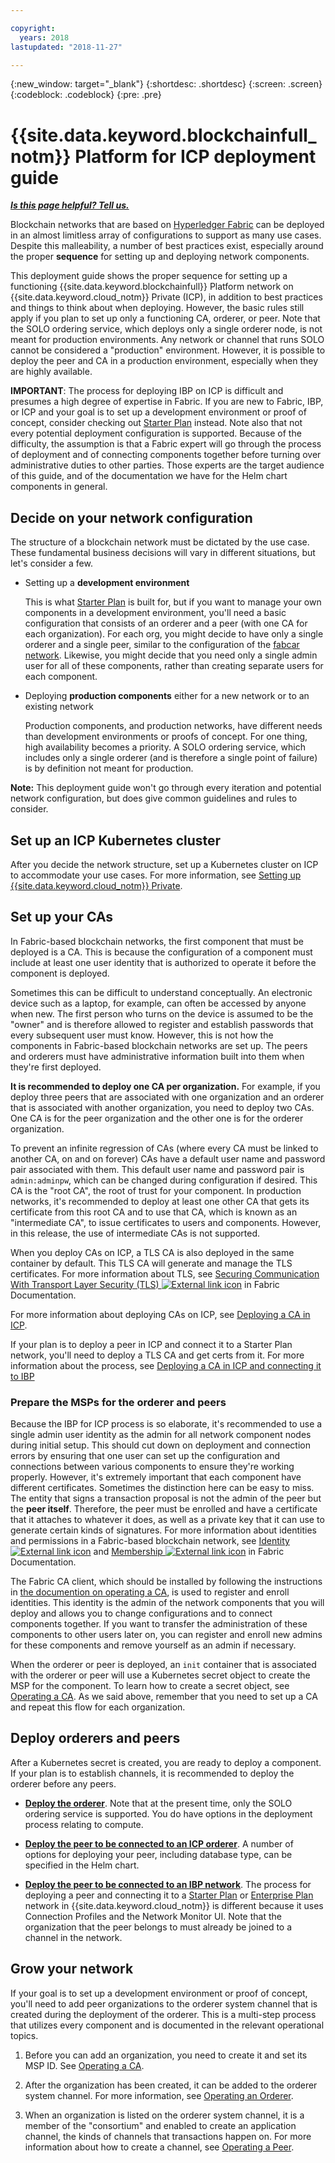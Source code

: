 ```yaml
---

copyright:
  years: 2018
lastupdated: "2018-11-27"

---
```


{:new_window: target="_blank"}
{:shortdesc: .shortdesc}
{:screen: .screen}
{:codeblock: .codeblock}
{:pre: .pre}

# {{site.data.keyword.blockchainfull_notm}} Platform for ICP deployment guide

***[Is this page helpful? Tell us.](https://www.surveygizmo.com/s3/4501493/IBM-Blockchain-Documentation)***

Blockchain networks that are based on [Hyperledger Fabric](https://hyperledger-fabric.readthedocs.io/en/release-1.2/) can be deployed in an almost limitless array of configurations to support as many use cases. Despite this malleability, a number of best practices exist, especially around the proper **sequence** for setting up and deploying network components.

This deployment guide shows the proper sequence for setting up a functioning {{site.data.keyword.blockchainfull}} Platform network on {{site.data.keyword.cloud_notm}} Private (ICP), in addition to best practices and things to think about when deploying. However, the basic rules still apply if you plan to set up only a functioning CA, orderer, or peer. Note that the SOLO ordering service, which deploys only a single orderer node, is not meant for production environments. Any network or channel that runs SOLO cannot be considered a "production" environment. However, it is possible to deploy the peer and CA in a production environment, especially when they are highly available.

**IMPORTANT**: The process for deploying IBP on ICP is difficult and presumes a high degree of expertise in Fabric. If you are new to Fabric, IBP, or ICP and your goal is to set up a development environment or proof of concept, consider checking out [Starter Plan](starter_plan.html) instead. Note also that not every potential deployment configuration is supported. Because of the difficulty, the assumption is that a Fabric expert will go through the process of deployment and of connecting components together before turning over administrative duties to other parties. Those experts are the target audience of this guide, and of the documentation we have for the Helm chart components in general.

## Decide on your network configuration

The structure of a blockchain network must be dictated by the use case. These fundamental business decisions will vary in different situations, but let's consider a few.

* Setting up a **development environment**

  This is what [Starter Plan](starter_plan.html) is built for, but if you want to manage your own components in a development environment, you'll need a basic configuration that consists of an orderer and a peer (with one CA for each organization). For each org, you might decide to have only a single orderer and a single peer, similar to the configuration of the [fabcar network](https://hyperledger-fabric.readthedocs.io/en/release-1.2/understand_fabcar_network.html). Likewise, you might decide that you need only a single admin user for all of these components, rather than creating separate users for each component.

* Deploying **production components** either for a new network or to an existing network

  Production components, and production networks, have different needs than development environments or proofs of concept. For one thing, high availability becomes a priority. A SOLO ordering service, which includes only a single orderer (and is therefore a single point of failure) is by definition not meant for production.

**Note:** This deployment guide won't go through every iteration and potential network configuration, but does give common guidelines and rules to consider.

## Set up an ICP Kubernetes cluster

After you decide the network structure, set up a Kubernetes cluster on ICP to accommodate your use cases. For more information, see [Setting up {{site.data.keyword.cloud_notm}} Private](ICP_setup.html).

## Set up your CAs

In Fabric-based blockchain networks, the first component that must be deployed is a CA. This is because the configuration of a component must include at least one user identity that is authorized to operate it before the component is deployed.

Sometimes this can be difficult to understand conceptually. An electronic device such as a laptop, for example, can often be accessed by anyone when new. The first person who turns on the device is assumed to be the "owner" and is therefore allowed to register and establish passwords that every subsequent user must know. However, this is not how the components in Fabric-based blockchain networks are set up. The peers and orderers must have administrative information built into them when they're first deployed.

**It is recommended to deploy one CA per organization.** For example, if you deploy three peers that are associated with one organization and an orderer that is associated with another organization, you need to deploy two CAs. One CA is for the peer organization and the other one is for the orderer organization.

To prevent an infinite regression of CAs (where every CA must be linked to another CA, on and on forever) CAs have a default user name and password pair associated with them. This default user name and password pair is `admin:adminpw`, which can be changed during configuration if desired. This CA is the "root CA", the root of trust for your component. In production networks, it's recommended to deploy at least one other CA that gets its certificate from this root CA and to use that CA, which is known as an "intermediate CA", to issue certificates to users and components. However, in this release, the use of intermediate CAs is not supported.

When you deploy CAs on ICP, a TLS CA is also deployed in the same container by default. This TLS CA will generate and manage the TLS certificates. For more information about TLS, see [Securing Communication With Transport Layer Security (TLS) ![External link icon](images/external_link.svg "External link icon")](https://hyperledger-fabric.readthedocs.io/en/release-1.3/enable_tls.html "Securing Communication With Transport Layer Security (TLS)") in Fabric Documentation.

For more information about deploying CAs on ICP, see [Deploying a CA in ICP](howto/CA_deploy_icp.html).

If your plan is to deploy a peer in ICP and connect it to a Starter Plan network, you'll need to deploy a TLS CA and get certs from it. For more information about the process, see [Deploying a CA in ICP and connecting it to IBP](howto/peer_deploy_ibp.html)

### Prepare the MSPs for the orderer and peers

Because the IBP for ICP process is so elaborate, it's recommended to use a single admin user identity as the admin for all network component nodes during initial setup. This should cut down on deployment and connection errors by ensuring that one user can set up the configuration and connections between various components to ensure they're working properly. However, it's extremely important that each component have different certificates. Sometimes the distinction here can be easy to miss. The entity that signs a transaction proposal is not the admin of the peer but the **peer itself**. Therefore, the peer must be enrolled and have a certificate that it attaches to whatever it does, as well as a private key that it can use to generate certain kinds of signatures. For more information about identities and permissions in a Fabric-based blockchain network, see [Identity ![External link icon](images/external_link.svg "External link icon")](https://hyperledger-fabric.readthedocs.io/en/release-1.3/identity/identity.html "Identity") and [Membership ![External link icon](images/external_link.svg "External link icon")](https://hyperledger-fabric.readthedocs.io/en/release-1.3/membership/membership.html "Membership") in Fabric Documentation.

The Fabric CA client, which should be installed by following the instructions in [the documention on operating a CA](howto/CA_operate.html#fabric-ca-client), is used to register and enroll identities. This identity is the admin of the network components that you will deploy and allows you to change configurations and to connect components together. If you want to transfer the administration of these components to other users later on, you can register and enroll new admins for these components and remove yourself as an admin if necessary.

When the orderer or peer is deployed, an `init` container that is associated with the orderer or peer will use a Kubernetes secret object to create the MSP for the component. To learn how to create a secret object, see [Operating a CA](howto/CA_operate.html). As we said above, remember that you need to set up a CA and repeat this flow for each organization.

## Deploy orderers and peers

After a Kubernetes secret is created, you are ready to deploy a component. If your plan is to establish channels, it is recommended to deploy the orderer before any peers.

- **[Deploy the orderer](howto/orderer_deploy_icp.html)**. Note that at the present time, only the SOLO ordering service is supported. You do have options in the deployment process relating to compute.

- **[Deploy the peer to be connected to an ICP orderer](howto/peer_deploy_icp.html)**. A number of options for deploying your peer, including database type, can be specified in the Helm chart.

- **[Deploy the peer to be connected to an IBP network](howto/peer_deploy_ibp.html)**. The process for deploying a peer and connecting it to a [Starter Plan](starter_plan.html) or [Enterprise Plan](enterprise_plan.html) network in {{site.data.keyword.cloud_notm}} is different because it uses Connection Profiles and the Network Monitor UI. Note that the organization that the peer belongs to must already be joined to a channel in the network.

## Grow your network

If your goal is to set up a development environment or proof of concept, you'll need to add peer organizations to the orderer system channel that is created during the deployment of the orderer. This is a multi-step process that utilizes every component and is documented in the relevant operational topics.

1. Before you can add an organization, you need to create it and set its MSP ID. See [Operating a CA](howto/CA_operate.html#deploy-orderer-peer).

2. After the organization has been created, it can be added to the orderer system channel. For more information, see [Operating an Orderer](howto/orderer_operate.html#add-organizations-to-consortium).

3. When an organization is listed on the orderer system channel, it is a member of the "consortium" and enabled to create an application channel, the kinds of channels that transactions happen on. For more information about how to create a channel, see [Operating a Peer](howto/peer_operate_icp.html#peer-icp-channeltx).
